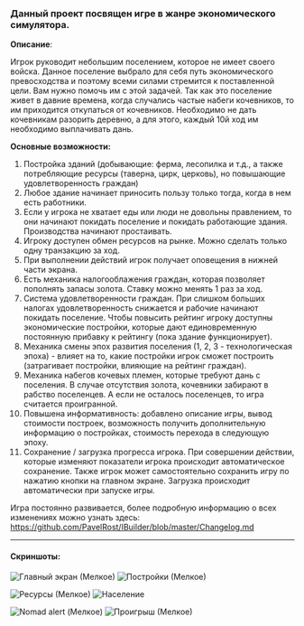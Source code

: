 ### Данный проект посвящен игре в жанре экономического симулятора.

**Описание**: 

Игрок руководит небольшим поселением, которое не имеет своего войска. Данное поселение выбрало для себя путь экономического превосходства и поэтому всеми силами стремится к поставленной цели. Вам нужно помочь им с этой задачей. Так как это поселение живет в давние времена, когда случались частые набеги кочевников, то им приходится откупаться от кочевников. Необходимо не дать кочевникам разорить деревню, а для этого, каждый 10й ход им необходимо выплачивать дань. 

**Основные возможности:**
1. Постройка зданий (добывающие: ферма, лесопилка и т.д., а также потребляющие ресурсы (таверна, цирк, церковь), но повышающие удовлетворенность граждан)
2. Любое здание начинает приносить пользу только тогда, когда в нем есть работники.
3. Если у игрока не хватает еды или люди не довольны правлением, то они начинают покидать поселение и покидать работающие здания. Производства начинают простаивать.
4. Игроку доступен обмен ресурсов на рынке. Можно сделать только одну транзакцию за ход.
5. При выполнении действий игрок получает оповещения в нижней части экрана.
6. Есть механика налогооблажения граждан, которая позволяет пополнять запасы золота. Ставку можно менять 1 раз за ход.
7. Система удовлетворенности граждан. При слишком больших налогах удовлетворенность снижается и рабочие начинают покидать поселение. Чтобы повысить рейтинг игроку доступны экономические постройки, которые дают единовременную постоянную прибавку к рейтингу (пока здание функционирует).
8. Механика смены эпох развития поселения (1, 2, 3 - технологическая эпоха) - влияет на то, какие постройки игрок сможет построить (затрагивает постройки, влияющие на рейтинг граждан).
9. Механика набегов кочевых племен, которые требуют дань с поселения. В случае отсутствия золота, кочевники забирают в рабство поселенцев. А если не осталось поселенцев, то игра считается проигранной.
10. Повышена информативность: добавлено описание игры, вывод стоимости построек, возможность получить дополнительную информацию о постройках, стоимость перехода в следующую эпоху.
11. Сохранение / загрузка прогресса игрока. При совершении действии, которые изменяют показатели игрока происходит автоматическое сохранение. Также игрок может самостоятельно сохранить игру по нажатию кнопки на главном экране. Загрузка происходит автоматически при запуске игры.

Игра постоянно развивается, более подробную информацию о всех изменениях можно узнать здесь: https://github.com/PavelRost/IBuilder/blob/master/Changelog.md


___
#### Скриншоты:

![Главный экран (Мелкое)](https://github.com/PavelRost/IBuilder/assets/92044501/a2917740-07f2-43af-a6cd-82e784b87661) ![Постройки (Мелкое)](https://github.com/PavelRost/IBuilder/assets/92044501/a650b1ef-4a4e-4956-8258-01d518b374d7)

![Ресурсы (Мелкое)](https://github.com/PavelRost/IBuilder/assets/92044501/d47bea3e-bd35-4b23-9250-ab4bccc7136a) ![Население](https://github.com/PavelRost/IBuilder/assets/92044501/1fb0af0c-c285-430b-b608-3e47b2173da3)

![Nomad alert (Мелкое)](https://github.com/PavelRost/IBuilder/assets/92044501/780c0294-ceb8-40a9-88c1-5b4d4cceacf0) ![Проигрыш (Мелкое)](https://github.com/PavelRost/IBuilder/assets/92044501/d03ae4df-0997-4524-b5c0-4e0318a8c285)
